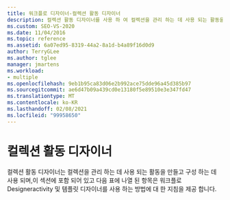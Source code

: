 ```yaml
---
title: 워크플로 디자이너-컬렉션 활동 디자이너
description: 컬렉션 활동 디자이너를 사용 하 여 컬렉션을 관리 하는 데 사용 되는 활동을 만들고 구성 하는 방법에 대해 알아봅니다.
ms.custom: SEO-VS-2020
ms.date: 11/04/2016
ms.topic: reference
ms.assetid: 6a07ed95-8319-44a2-8a1d-b4a89f16d0d9
author: TerryGLee
ms.author: tglee
manager: jmartens
ms.workload:
- multiple
ms.openlocfilehash: 9eb1b95ca83d06e2b992ace75dde96a45d385b97
ms.sourcegitcommit: ae6d47b09a439cd0e13180f5e89510e3e347fd47
ms.translationtype: MT
ms.contentlocale: ko-KR
ms.lasthandoff: 02/08/2021
ms.locfileid: "99958650"
---
```

# <a name="collection-activity-designers"></a>컬렉션 활동 디자이너

컬렉션 활동 디자이너는 컬렉션을 관리 하는 데 사용 되는 활동을 만들고 구성 하는 데 사용 되며,이 섹션에 포함 되어 있고 다음 표에 나열 된 항목은 워크플로 Designeractivity 및 템플릿 디자이너를 사용 하는 방법에 대 한 지침을 제공 합니다.